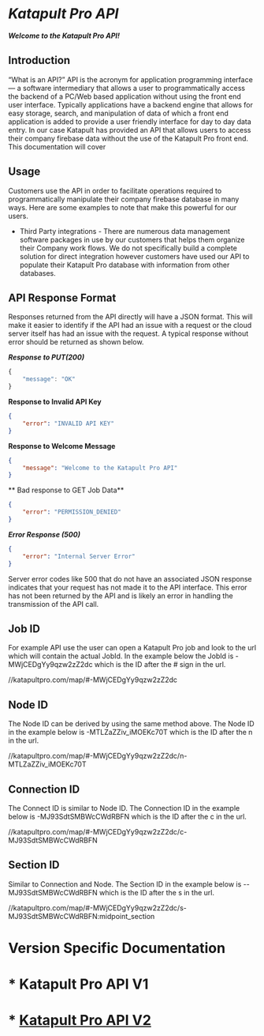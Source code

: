 # ***Katapult Pro API***
***Welcome to the Katapult Pro API!***

## Introduction
“What is an API?” API is the acronym for application programming interface — a software intermediary that allows a user to programmatically access the backend of a PC/Web based application without using the front end user interface. Typically applications have a backend engine that allows for easy storage, search, and manipulation of data of which a front end application is added to provide a user friendly interface for day to day data entry. In our case Katapult has provided an API that allows users to access their company firebase data without the use of the Katapult Pro front end. This documentation will cover 

## Usage
Customers use the API in order to facilitate operations required to programmatically manipulate their company firebase database in many ways. Here are some examples to note that make this powerful for our users. 
* Third Party integrations - There are numerous data management software packages in use by our customers that helps them organize their Company work flows. We do not specifically build a complete solution for direct integration however customers have used our API to populate their Katapult Pro database with information from other databases.

## API Response Format
Responses returned from the API directly will have a JSON format. This will make it easier to identify if the API had an issue with a request or the cloud server itself has had an issue with the request. A typical response without error should be returned as shown below.

***Response to PUT(200)***
```javascript
{
    "message": "OK"
}
```
**Response to Invalid API Key**
```json
{
    "error": "INVALID API KEY"
}
```
**Response to Welcome Message**
```json
{
    "message": "Welcome to the Katapult Pro API"
}
```
** Bad response to GET Job Data**
```json
{
    "error": "PERMISSION_DENIED"
}
```
***Error Response (500)***
```json
{
    "error": "Internal Server Error"
}
```
Server error codes like 500 that do not have an associated JSON response indicates that your request has not made it to the API interface. This error has not been returned by the API and is likely an error in handling the transmission of the API call.

## Job ID
For example API use the user can open a Katapult Pro job and look to the url which will contain the actual JobId. In the example below the JobId is -MWjCEDgYy9qzw2zZ2dc which is the ID after the # sign in the url.

//katapultpro.com/map/#-MWjCEDgYy9qzw2zZ2dc

## Node ID
The Node ID can be derived by using the same method above. The Node ID in the example below is -MTLZaZZiv_iMOEKc70T which is the ID after the n in the url.

//katapultpro.com/map/#-MWjCEDgYy9qzw2zZ2dc/n-MTLZaZZiv_iMOEKc70T

## Connection ID
The Connect ID is similar to Node ID. The Connection ID in the example below is -MJ93SdtSMBWcCWdRBFN which is the ID after the c in the url.

//katapultpro.com/map/#-MWjCEDgYy9qzw2zZ2dc/c-MJ93SdtSMBWcCWdRBFN

## Section ID
Similar to Connection and Node. The Section ID in the example below is --MJ93SdtSMBWcCWdRBFN which is the ID after the s in the url.

//katapultpro.com/map/#-MWjCEDgYy9qzw2zZ2dc/s-MJ93SdtSMBWcCWdRBFN:midpoint_section

# Version Specific Documentation
# * Katapult Pro API V1
# * [Katapult Pro API V2](v2/DocumentationV2.MD)
